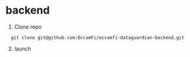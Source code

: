 # backend

1. Clone repo

```shell
  git clone git@github.com:OccamFi/occamfi-dataguardian-backend.git
```

2. launch
